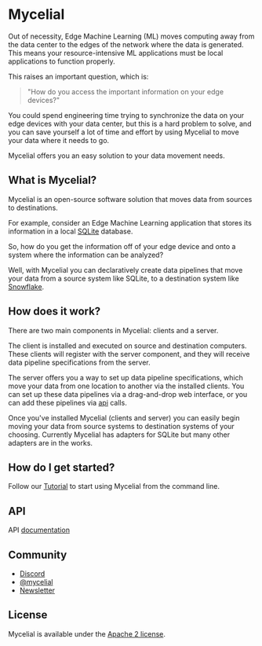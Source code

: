 # Mycelial

Out of necessity, Edge Machine Learning (ML) moves computing away from the data
center to the edges of the network where the data is generated. This means your
resource-intensive ML applications must be local applications to function
properly.

This raises an important question, which is: 

> "How do you access the important information on your edge devices?"

You could spend engineering time trying to synchronize the data on your edge 
devices with your data center, but this is a hard problem to solve, and you can
save yourself a lot of time and effort by using Mycelial to move your data where it needs to go.

Mycelial offers you an easy solution to your data movement needs.

## What is Mycelial?

Mycelial is an open-source software solution that moves data from sources to destinations. 

For example, consider an Edge Machine Learning application that stores its
information in a local [SQLite](https://sqlite.org/) database.

So, how do you get the information off of your edge device and onto a system
where the information can be analyzed?

Well, with Mycelial you can declaratively create data pipelines that move your 
data from a source system like SQLite, to a destination system like
[Snowflake](https://www.snowflake.com/).

## How does it work?

There are two main components in Mycelial: clients and a server.

The client is installed and executed on source and destination computers. These
clients will register with the server component, and they will receive
data pipeline specifications from the server.

The server offers you a way to set up data pipeline specifications, which move
your data from one location to another via the installed clients. You can set up
these data pipelines via a drag-and-drop web interface, or you can add these
pipelines via [api](/docs/API.md) calls.

Once you've installed Mycelial (clients and server) you can easily begin moving
your data from source systems to destination systems of your choosing. Currently
Mycelial has adapters for SQLite but many other adapters are in the works. 

## How do I get started?

Follow our [Tutorial](/docs/Tutorial.md) to start using Mycelial from the
command line.

## API

API [documentation](/docs/API.md)

## Community

- [Discord](https://discord.gg/mycelial)
- [@mycelial](https://twitter.com/mycelial)
- [Newsletter](https://mycelial.com/#newsletter)

## License

Mycelial is available under the [Apache 2 license](LICENSE).